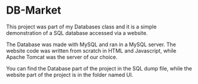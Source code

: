 # DB-Market
This project was part of my Databases class and it is a simple demonstration of a SQL database accessed via a website.

The Database was made with MySQL and ran in a MySQL server. The website code was written from scratch in HTML and Javascript, while Apache Tomcat was the server of our choice.

You can find the Database part of the project in the SQL dump file, while the website part of the project is in the folder named UI.
